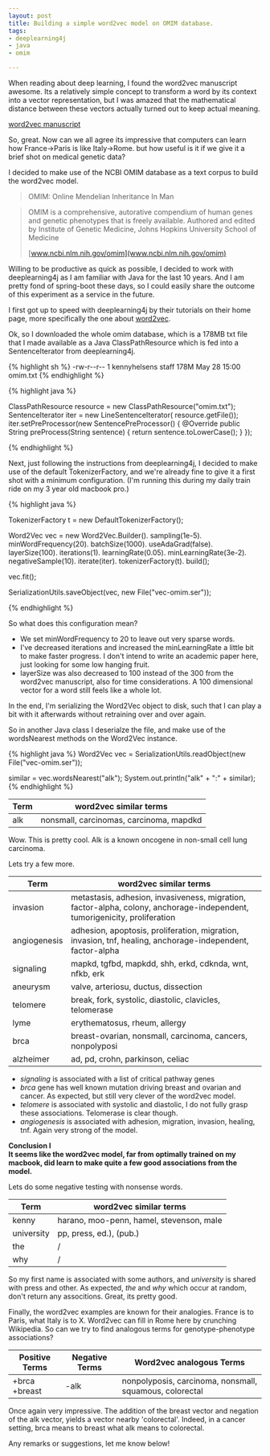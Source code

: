 ```yaml
---
layout: post
title: Building a simple word2vec model on OMIM database.
tags:
- deeplearning4j
- java
- omim

---
```


When reading about deep learning, I found the word2vec manuscript awesome. Its a relatively simple concept to transform a word by its context into a vector representation, but I was amazed that the mathematical distance between these vectors actually turned out to keep actual meaning.  

[word2vec manuscript](http://arxiv.org/pdf/1301.3781.pdf)

So, great. Now can we all agree its impressive that computers can learn how France->Paris is like Italy->Rome. but how useful is it if we give it a brief shot on medical genetic data?

I decided to make use of the NCBI OMIM database as a text corpus to build the word2vec model.  

> OMIM: Online Mendelian Inheritance In Man

> OMIM is a comprehensive, autorative compendium of human genes and genetic phenotypes that is freely available. Authored and edited by Institute of Genetic Medicine, Johns Hopkins University School of Medicine
>
> [www.ncbi.nlm.nih.gov/omim](www.ncbi.nlm.nih.gov/omim)

Willing to be productive as quick as possible, I decided to work with deeplearning4j as I am familiar with Java for the last 10 years. And I am pretty fond of spring-boot these days, so I could easily share the outcome of this experiment as a service in the future.


I first got up to speed with deeplearning4j by their tutorials on their home page, more specifically the one about [word2vec](http://deeplearning4j.org/word2vec.html).

Ok, so I downloaded the whole omim database, which is a 178MB txt file that I made available as a Java ClassPathResource which is fed into a SentenceIterator from deeplearning4j.

{% highlight sh %}
-rw-r--r--   1 kennyhelsens  staff   178M May 28 15:00 omim.txt
{% endhighlight %}

{% highlight java %}

ClassPathResource resource = new ClassPathResource("omim.txt");
SentenceIterator iter = new LineSentenceIterator(
        resource.getFile());
iter.setPreProcessor(new SentencePreProcessor() {
    @Override
    public String preProcess(String sentence) {
        return sentence.toLowerCase();
    }
});

{% endhighlight %}


Next, just following the instructions from deeplearning4j, I decided to make use of the default TokenizerFactory, and we're already fine to give it a first shot with a minimum configuration. (I'm running this during my daily train ride on my 3 year old macbook pro.)


{% highlight java %}

TokenizerFactory t = new DefaultTokenizerFactory();

Word2Vec vec = new Word2Vec.Builder().
    sampling(1e-5).
    minWordFrequency(20).
    batchSize(1000).
    useAdaGrad(false).
    layerSize(100).
    iterations(1).
    learningRate(0.05).
    minLearningRate(3e-2).
    negativeSample(10).
    iterate(iter).
    tokenizerFactory(t).
    build();

vec.fit();

SerializationUtils.saveObject(vec, new File("vec-omim.ser"));

{% endhighlight %}

So what does this configuration mean?

* We set minWordFrequency to 20 to leave out very sparse words.
* I've decreased iterations and increased the minLearningRate a little bit to make faster progress. I don't intend to write an academic paper here, just looking for some low hanging fruit.
* layerSize was also decreased to 100 instead of the 300 from the word2vec manuscript, also for time considerations. A 100 dimensional vector for a word still feels like a whole lot.


In the end, I'm serializing the Word2Vec object to disk, such that I can play a bit with it afterwards without retraining over and over again.


So in another Java class I deserialze the file, and make use of the wordsNearest methods on the Word2Vec instance.


{% highlight java %}
Word2Vec vec =
     SerializationUtils.readObject(new File("vec-omim.ser"));


 similar = vec.wordsNearest("alk");
 System.out.println("alk" + ":" + similar);
{% endhighlight %}


Term  | word2vec similar terms
------------- | -------------
alk  | nonsmall, carcinomas, carcinoma, mapdkd


Wow. This is pretty cool. Alk is a known oncogene in non-small cell lung carcinoma.


Lets try a few more.

Term  | word2vec similar terms
------------- | -------------
invasion  | metastasis, adhesion, invasiveness, migration, factor-alpha, colony, anchorage-independent, tumorigenicity, proliferation
angiogenesis | adhesion, apoptosis, proliferation, migration, invasion, tnf, healing, anchorage-independent, factor-alpha
signaling | mapkd, tgfbd, mapkdd, shh, erkd, cdknda, wnt, nfkb, erk
aneurysm | valve, arteriosu, ductus, dissection
telomere | break, fork, systolic, diastolic, clavicles, telomerase
lyme | erythematosus, rheum, allergy
brca | breast-ovarian, nonsmall, carcinoma, cancers, nonpolyposi
alzheimer | ad, pd, crohn, parkinson, celiac


* *signaling* is associated with a list of critical pathway genes
* *brca* gene has well known mutation driving breast and ovarian and cancer. As expected, but still very clever of the word2vec model.
* *telomere* is associated with systolic and diastolic, I do not fully grasp these associations. Telomerase is clear though.
* *angiogenesis* is associated with adhesion, migration, invasion, healing, tnf. Again very strong of the model.


**Conclusion I  
It seems like the word2vec model, far from optimally trained on my macbook, did learn to make quite a few good associations from the model.**



Lets do some negative testing with nonsense words.



Term  | word2vec similar terms
------------- | -------------
kenny  | harano, moo-penn, hamel, stevenson, male
university  | pp, press, ed.), (pub.)
the  | /
why  | /


So my first name is associated with some authors, and *university* is shared with press and other. As expected, *the* and *why* which occur at random, don't return any associtions. Great, its pretty good.


Finally, the word2vec examples are known for their analogies. France is to Paris, what Italy is to X. Word2vec can fill in Rome here by crunching Wikipedia. So can we try to find analogous terms for genotype-phenotype associations?



Positive Terms  | Negative Terms | Word2vec analogous Terms
------------- | ---------|----
+brca  +breast  | -alk | nonpolyposis, carcinoma, nonsmall, squamous, colorectal


Once again very impressive. The addition of the breast vector and negation of the alk vector, yields a vector nearby 'colorectal'. Indeed, in a cancer setting, brca means to breast what alk means to colorectal.



Any remarks or suggestions, let me know below!
